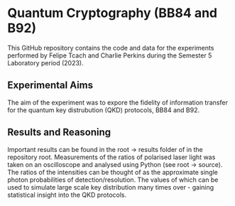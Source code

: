 # Quantum Cryptography (BB84 and B92)
This GitHub repository contains the code and data for the experiments performed
by Felipe Tcach and Charlie Perkins during the Semester 5 Laboratory period
(2023).

## Experimental Aims
The aim of the experiment was to expore the fidelity of information transfer
for the quantum key distrubution (QKD) protocols, BB84 and B92.

## Results and Reasoning
Important results can be found in the root -> results folder of in the repository
root.  Measurements of the ratios of polarised laser light was taken on an
oscilloscope and analysed using Python (see root -> source).  The ratios of
the intensities can be thought of as the approximate single photon probabilities
of detection/resolution.  The values of which can be used to simulate large
scale key distribution many times over - gaining statistical insight into the
QKD protocols.

